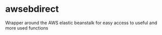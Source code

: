 # awsebdirect
Wrapper around the AWS elastic beanstalk for easy access to useful and more used functions
